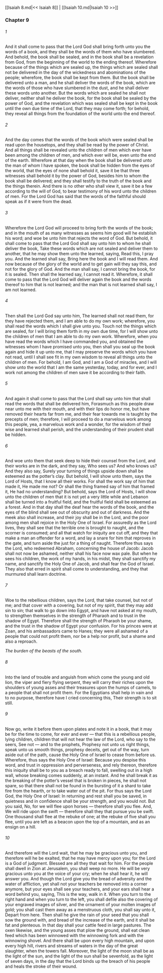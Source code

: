 [[Isaiah 8.md|<< Isaiah 8]]  |  [[Isaiah 10.md|Isaiah 10 >>]]

### Chapter 9
###### 1
And it shall come to pass that the Lord God shall bring forth unto you the words of a book, and they shall be the words of them who have slumbered. And behold, the book shall be sealed, and in the book shall be a revelation from God, from the beginning of the world to the ending thereof. Wherefore because of the things which are sealed up, the things which are sealed shall not be delivered in the day of the wickedness and abominations of the people; wherefore, the book shall be kept from them. But the book shall be delivered unto a man, and he shall deliver the words of the book, which are the words of those who have slumbered in the dust, and he shall deliver these words unto another. But the words which are sealed he shall not deliver, neither shall he deliver the book, for the book shall be sealed by the power of God, and the revelation which was sealed shall be kept in the book until the own due time of the Lord, that they may come forth; for behold, they reveal all things from the foundation of the world unto the end thereof.

###### 2
And the day comes that the words of the book which were sealed shall be read upon the housetops, and they shall be read by the power of Christ. And all things shall be revealed unto the children of men which ever have been among the children of men, and which ever will be, even unto the end of the earth. Wherefore at that day when the book shall be delivered unto the man of whom I have spoken, the book shall be hidden from the eyes of the world, that the eyes of none shall behold it, save it be that three witnesses shall behold it by the power of God, besides him to whom the book shall be delivered; and they shall testify to the truth of the book and the things therein. And there is no other who shall view it, save it be a few according to the will of God, to bear testimony of his word unto the children of men. For the Lord God has said that the words of the faithful should speak as if it were from the dead.

###### 3
Wherefore the Lord God will proceed to bring forth the words of the book; and in the mouth of as many witnesses as seems him good will he establish his word; and woe be unto him that rejects the word of God. But behold, it shall come to pass that the Lord God shall say unto him to whom he shall deliver the book, Take these words which are not sealed and deliver them to another, that he may show them unto the learned, saying, Read this, I pray you. And the learned shall say, Bring here the book and I will read them. And now because of the glory of the world and to get gain will they say this, and not for the glory of God. And the man shall say, I cannot bring the book, for it is sealed. Then shall the learned say, I cannot read it. Wherefore, it shall come to pass that the Lord God will deliver again the book and the words thereof to him that is not learned; and the man that is not learned shall say, I am not learned.

###### 4
Then shall the Lord God say unto him, The learned shall not read them, for they have rejected them, and I am able to do my own work; wherefore, you shall read the words which I shall give unto you. Touch not the things which are sealed, for I will bring them forth in my own due time, for I will show unto the children of men that I am able to do my own work. Wherefore, when you have read the words which I have commanded you, and obtained the witnesses whom I have promised unto you, then shall you seal up the book again and hide it up unto me, that I may preserve the words which you have not read, until I shall see fit in my own wisdom to reveal all things unto the children of men. For behold, I am God, and I am a God of miracles, and I will show unto the world that I am the same yesterday, today, and for ever, and I work not among the children of men save it be according to their faith.

###### 5
And again it shall come to pass that the Lord shall say unto him that shall read the words that shall be delivered him, Forasmuch as this people draw near unto me with their mouth, and with their lips do honor me, but have removed their hearts far from me, and their fear towards me is taught by the precepts of men; therefore, I will proceed to do a marvelous work among this people, yea, a marvelous work and a wonder, for the wisdom of their wise and learned shall perish, and the understanding of their prudent shall be hidden.

###### 6
And woe unto them that seek deep to hide their counsel from the Lord, and their works are in the dark, and they say, Who sees us? And who knows us? And they also say, Surely your turning of things upside down shall be esteemed as the potter’s clay. But behold, I will show unto them, says the Lord of Hosts, that I know all their works. For shall the work say of him that made it, He made me not? Or shall the thing framed say of him that framed it, He had no understanding? But behold, says the Lord of Hosts, I will show unto the children of men that it is not yet a very little while and Lebanon shall be turned into a fruitful field, and the fruitful field shall be esteemed as a forest. And in that day shall the deaf hear the words of the book, and the eyes of the blind shall see out of obscurity and out of darkness. And the meek also shall increase, and their joy shall be in the Lord, and the poor among men shall rejoice in the Holy One of Israel. For assuredly as the Lord lives, they shall see that the terrible one is brought to naught, and the scorner is consumed; and all that watch for iniquity are cut off, and they that make a man an offender for a word, and lay a snare for him that reproves in the gate, and turn aside the just for a thing of naught. Therefore thus says the Lord, who redeemed Abraham, concerning the house of Jacob: Jacob shall not now be ashamed, neither shall his face now wax pale. But when he sees his children, the work of my hands, in his midst, they shall sanctify my name, and sanctify the Holy One of Jacob, and shall fear the God of Israel. They also that erred in spirit shall come to understanding, and they that murmured shall learn doctrine.

###### 7
Woe to the rebellious children, says the Lord, that take counsel, but not of me; and that cover with a covering, but not of my spirit, that they may add sin to sin; that walk to go down into Egypt, and have not asked at my mouth, to strengthen themselves in the strength of Pharaoh and to trust in the shadow of Egypt. Therefore shall the strength of Pharaoh be your shame, and the trust in the shadow of Egypt your confusion. For his princes were at Zoan, and his ambassadors came to Hanes; they were all ashamed of a people that could not profit them, nor be a help nor profit, but a shame and also a reproach.


*The burden of the beasts of the south.*

###### 8
Into the land of trouble and anguish from which come the young and old lion, the viper and fiery flying serpent, they will carry their riches upon the shoulders of young asses and their treasures upon the humps of camels, to a people that shall not profit them. For the Egyptians shall help in vain and to no purpose, therefore have I cried concerning this, Their strength is to sit still.

###### 9
Now go, write it before them upon plates and note it in a book, that it may be for the time to come, for ever and ever — that this is a rebellious people, lying children, children that will not hear the law of the Lord, who say to the seers, See not — and to the prophets, Prophesy not unto us right things, speak unto us smooth things, prophesy deceits, get out of the way, turn aside out of the path, cause the Holy One of Israel to cease from before us. Wherefore, thus says the Holy One of Israel: Because you despise this word, and trust in oppression and perverseness, and rely thereon, therefore this iniquity shall be to you as a breach ready to fall, swelling out in a high wall, whose breaking comes suddenly, at an instant. And he shall break it as the breaking of the potter’s vessel that is broken in pieces, he shall not spare, so that there shall not be found in the bursting of it a shard to take fire from the hearth, or to take water out of the pit. For thus says the Lord God, the Holy One of Israel: In returning and rest shall you be saved, in quietness and in confidence shall be your strength, and you would not. But you said, No, for we will flee upon horses — therefore shall you flee. And, We will ride upon the swift — therefore shall they that pursue you be swift. One thousand shall flee at the rebuke of one; at the rebuke of five shall you flee, until you are left as a beacon upon the top of a mountain, and as an ensign on a hill.

###### 10
And therefore will the Lord wait, that he may be gracious unto you, and therefore will he be exalted, that he may have mercy upon you; for the Lord is a God of judgment. Blessed are all they that wait for him. For the people shall dwell in Zion at Jerusalem, you shall weep no more. He will be very gracious unto you at the voice of your cry; when he shall hear it, he will answer you. And though the Lord give you the bread of adversity and the water of affliction, yet shall not your teachers be removed into a corner anymore, but your eyes shall see your teachers, and your ears shall hear a word behind you, saying, This is the way, walk in it. When you turn to the right hand and when you turn to the left, you shall defile also the covering of your engraved images of silver, and the ornament of your molten images of gold; you shall cast them away as a menstruous cloth, you shall say unto it, Depart from here. Then shall he give the rain of your seed that you shall sow the ground with, and bread of the increase of the earth, and it shall be fat and plenteous. In that day shall your cattle feed in large pastures. The oxen likewise, and the young asses that plow the ground, shall eat clean feed which has been winnowed with the winnowing fork and with the winnowing shovel. And there shall be upon every high mountain, and upon every high hill, rivers and streams of waters in the day of the great slaughter, when the towers fall. Moreover, the light of the moon shall be as the light of the sun, and the light of the sun shall be sevenfold, as the light of seven days, in the day that the Lord binds up the breach of his people and heals the stroke of their wound.